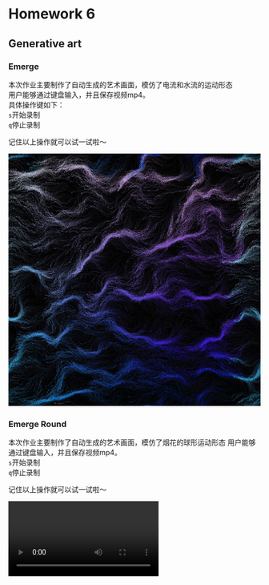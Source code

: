 # Homework 6
## Generative art
### Emerge

本次作业主要制作了自动生成的艺术画面，模仿了电流和水流的运动形态  
用户能够通过键盘输入，并且保存视频mp4。  
具体操作键如下：  
``s``开始录制  
``q``停止录制  

记住以上操作就可以试一试啦～

![illustration](https://github.com/forexample7/518370910116-WANGJENNY/blob/main/Week06/emerge/hello2.gif)

### Emerge Round

本次作业主要制作了自动生成的艺术画面，模仿了烟花的球形运动形态
用户能够通过键盘输入，并且保存视频mp4。  
``s``开始录制  
``q``停止录制  

记住以上操作就可以试一试啦～

![illustration](emerge_round/hello.mp4)
